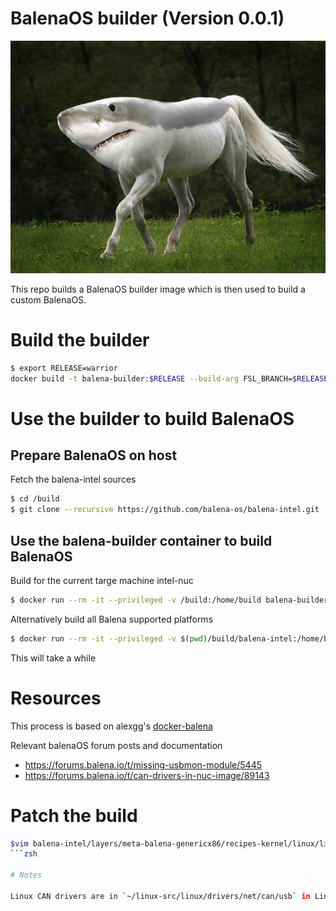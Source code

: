# BalenaOS builder (Version 0.0.1)

![Shark Horse](pics/shorse.jpg)

This repo builds a BalenaOS builder image which is then used to build a custom
BalenaOS.


# Build the builder

```zsh
$ export RELEASE=warrior
docker build -t balena-builder:$RELEASE --build-arg FSL_BRANCH=$RELEASE --no-cache .
```

# Use the builder to build BalenaOS

## Prepare BalenaOS on host

Fetch the balena-intel sources 

```zsh
$ cd /build
$ git clone --recursive https://github.com/balena-os/balena-intel.git
```

## Use the balena-builder container to build BalenaOS

Build for the current targe machine intel-nuc

```zsh
$ docker run --rm -it --privileged -v /build:/home/build balena-builder ./balena-yocto-scripts/build/barys --rm-work -d --machine intel-nuc
```

Alternatively build all Balena supported platforms

```zsh
$ docker run --rm -it --privileged -v $(pwd)/build/balena-intel:/home/build balena-builder
```

This will take a while

# Resources

This process is based on alexgg's [docker-balena](https://github.com/alexgg/docker-balena)

Relevant balenaOS forum posts and documentation

- https://forums.balena.io/t/missing-usbmon-module/5445
- https://forums.balena.io/t/can-drivers-in-nuc-image/89143


# Patch the build


```zsh
$vim balena-intel/layers/meta-balena-genericx86/recipes-kernel/linux/linux-yocto_%.bbappend
```zsh

# Notes 

Linux CAN drivers are in `~/linux-src/linux/drivers/net/can/usb` in Linux kernel source tree.
